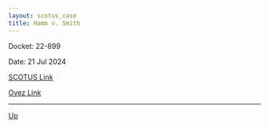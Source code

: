 ```yaml
---
layout: scotus_case
title: Hamm v. Smith
---
```


Docket: 22-899

Date: 21 Jul 2024

[SCOTUS Link](https://www.supremecourt.gov/opinions/23pdf/602us1r44_kjfm.pdf)

[Oyez Link](https://www.oyez.org/cases/2024/22-899)

---

[Up](./README.md)